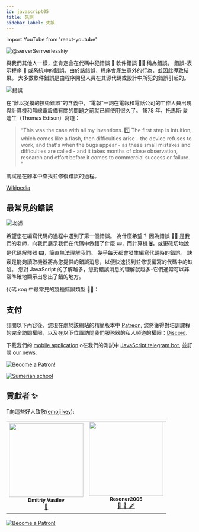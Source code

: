 ```yaml
---
id: javascript05
title: 失誤
sidebar_label: 失誤
---
```


import YouTube from 'react-youtube'

![@serverSerrverlesskiy](/img/javascript/headers/05.jpg)

與我們其他人一樣，您肯定會在代碼中犯錯誤 🙅 軟件錯誤 🙅‍♂️ 稱為錯誤。 錯誤-表示程序 💾 或系統中的錯誤，由於該錯誤，程序會產生意外的行為，並因此導致結果。 大多數軟件錯誤是由程序開發人員在其源代碼或設計中所犯的錯誤引起的。

![錯誤](https://media.giphy.com/media/1VT3UNeWdijUSMpRL4/giphy.gif)

在“難以捉摸的技術錯誤”的含義中，“電報”一詞在電報和電話公司的工作人員出現與計算機和無線電設備有關的問題之前就已經使用很久了。 1878 年，托馬斯·愛迪生（Thomas Edison）寫道：

> “This was the case with all my inventions. 1️⃣ The first step is intuition, which comes like a flash, then difficulties arise - the device refuses to work, and that's when the bugs appear - as these small mistakes and difficulties are called - and it takes months of close observation, research and effort before it comes to commercial success or failure. "

調試是在腳本中查找並修復錯誤的過程。

[Wikipedia](https://ru.wikipedia.org/wiki/Программная_ошибка🙅‍♂️)

<!-- ## Видео

<YouTube videoId="xJtVop2fAxg" /> -->

## 最常見的錯誤

![老師](https://media.giphy.com/media/27c3zdaY6eeIAwp7Qi/giphy.gif)

希望您在編寫代碼的過程中遇到了第一個錯誤。 為什麼希望？ 因為錯誤 🙅‍♂️ 是我們的老師，向我們展示我們在代碼中做錯了什麼 📟，而計算機 🖥️，或更確切地說是代碼解釋器 📟，簡直無法理解我們。 幾乎每天都會發生編寫代碼時的錯誤。 訣竅是能夠讀取機器將為您提供的錯誤消息，以便快速找到並修復編寫的代碼中的缺陷。 您對 JavaScript 的了解越多，您對錯誤消息的理解就越多-它們通常可以非常準確地顯示出您出了錯的地方。

代碼 код 中最常見的幾種錯誤類型 🙅‍♂️：

## 支付

訂閱以下內容後，您現在處於該網站的精簡版本中 [Patreon](https://www.patreon.com/javascriptcamp), 您將獲得對培訓課程的完全訪問權限，以及在以下位置訪問我們服務器的私人頻道的權限：[Discord](https://discord.gg/6GDAfXn).

下載我們的 [mobile application](http://onelink.to/njhc95) o在我們的測試中 [JavaScript telegram bot](https://t.me/javascriptcamp_bot), 並訂閱 [our news](https://t.me/javascriptapp).

[![Become a Patron!](/img/logo/patreon.jpg)](https://www.patreon.com/bePatron?u=31769291)


[![Sumerian school](/img/app.jpg)](http://onelink.to/njhc95)

 

## 貢獻者 ✨

T向這些好人致敬([emoji key](https://allcontributors.org/docs/en/emoji-key)):

<table>
  <tr>
    <td align="center"><a href="https://fullstackserverless.github.io/"><img src="https://avatars0.githubusercontent.com/u/6774813?v=4?s=200" width="200px;" alt=""/><br /><sub><b>Dmitriy Vasilev</b></sub></a><br /> <a href="https://github.com/gHashTag/react-native-village/commits?author=gHashTag" title="Documentation">📖</a></td>
    <td align="center"><a href="https://github.com/Resoner2005"><img src="https://avatars1.githubusercontent.com/u/75675814?v=4?s=200" width="200px;" alt=""/><br /><sub><b>Resoner2005</b></sub></a><br /><a href="https://github.com/gHashTag/react-native-village/issues?q=author%3AResoner2005" title="Bug reports">🐛 🎨 🖋</a></td>
  </tr>
  
</table>

[![Become a Patron!](/img/logo/patreon.jpg)](https://www.patreon.com/bePatron?u=31769291)
